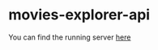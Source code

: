 # movies-explorer-api
You can find the running server [here](https://api.movie-explorer.temarazin.ru)
